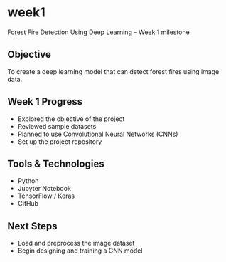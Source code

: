 # week1
Forest Fire Detection Using Deep Learning – Week 1 milestone

## Objective
To create a deep learning model that can detect forest fires using image data.

## Week 1 Progress
- Explored the objective of the project
- Reviewed sample datasets
- Planned to use Convolutional Neural Networks (CNNs)
- Set up the project repository

## Tools & Technologies
- Python
- Jupyter Notebook
- TensorFlow / Keras
- GitHub

## Next Steps
- Load and preprocess the image dataset
- Begin designing and training a CNN model

